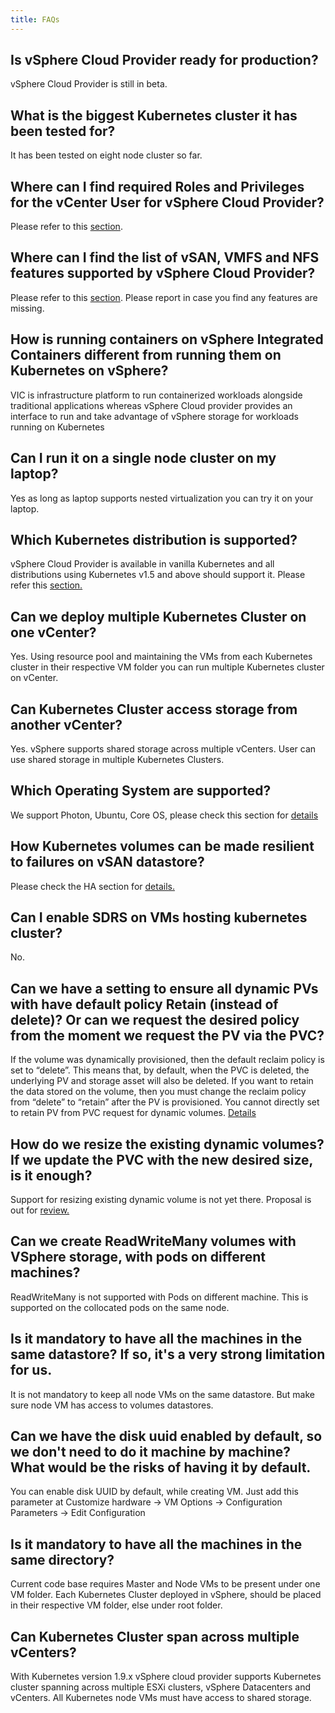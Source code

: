 ```yaml
---
title: FAQs
---
```


## Is vSphere Cloud Provider ready for production?
vSphere Cloud Provider is still in beta.

## What is the biggest Kubernetes cluster it has been tested for?
It has been tested on eight node cluster so far.

## Where can I find required Roles and Privileges for the vCenter User for vSphere Cloud Provider?
 Please refer to this [section](/vsphere-storage-for-kubernetes/documentation/existing.html#create-roles-add-privileges-to-roles-and-assign-them-to-the-vsphere-cloud-provider-user-and-vsphere-entities).

## Where can I find the list of vSAN, VMFS and NFS features supported by vSphere Cloud Provider?
Please refer to this [section](/vsphere-storage-for-kubernetes/documentation/policy-based-mgmt.html). Please report in case you find any features are missing.

## How is running containers on vSphere Integrated Containers different from running them on Kubernetes on vSphere?
VIC is infrastructure platform to run containerized workloads alongside traditional applications whereas vSphere Cloud provider provides an interface to run and take advantage of vSphere storage for workloads running on Kubernetes

## Can I run it on a single node cluster on my laptop?
Yes as long as laptop supports nested virtualization you can try it on your laptop.

## Which Kubernetes distribution is supported?
vSphere Cloud Provider is available in vanilla Kubernetes and all distributions using Kubernetes v1.5 and above should support it. Please refer this [section.](/vsphere-storage-for-kubernetes/documentation/prereq.html)

## Can we deploy multiple Kubernetes Cluster on one vCenter?
Yes. Using resource pool and maintaining the VMs from each Kubernetes cluster in their respective VM folder you can run multiple Kubernetes cluster on vCenter.


## Can Kubernetes Cluster access storage from another vCenter?
Yes. vSphere supports shared storage across multiple vCenters. User can use shared storage in multiple Kubernetes Clusters.

## Which Operating System are supported?
We support Photon, Ubuntu, Core OS, please check this section for [details](/vsphere-storage-for-kubernetes/documentation/prereq.html)


## How Kubernetes volumes can be made resilient to failures on vSAN datastore?
Please check the HA section for [details.](/vsphere-storage-for-kubernetes/documentation/ha.html)

## Can I enable SDRS on VMs hosting kubernetes cluster?
No.

## Can we have a setting to ensure all dynamic PVs with have default policy Retain (instead of delete)? Or can we request the desired policy from the moment we request the PV via the PVC?
If the volume was dynamically provisioned, then the default reclaim policy is set to “delete”.  This means that, by default, when the PVC is deleted, the underlying PV and storage asset will also be deleted.
If you want to retain the data stored on the volume, then you must change the reclaim policy from “delete” to “retain” after the PV is provisioned. You cannot directly set to retain PV from PVC request for dynamic volumes. [Details](https://kubernetes.io/docs/tasks/administer-cluster/change-pv-reclaim-policy/)

## How do we resize the existing dynamic volumes? If we update the PVC with the new desired size, is it enough?
Support for resizing existing dynamic volume is not yet there.
Proposal is out for [review.](https://github.com/gnufied/community/blob/91b41028182a5291b4eccbf88f8065f66b2b7eed/contributors/design-proposals/grow-volume-size.md)

## Can we create ReadWriteMany volumes with VSphere storage, with pods on different machines?
ReadWriteMany is not supported with Pods on different machine. This is supported on the collocated pods on the same node.

## Is it mandatory to have all the machines in the same datastore? If so, it's a very strong limitation for us.
It is not mandatory to keep all node VMs on the same datastore.  But make sure node VM has access to volumes datastores.


## Can we have the disk uuid enabled by default, so we don't need to do it machine by machine? What would be the risks of having it by default.
You can enable disk UUID by default, while creating VM. Just add this parameter at
Customize hardware -> VM Options -> Configuration Parameters -> Edit Configuration

## Is it mandatory to have all the machines in the same directory?
Current code base requires Master and Node VMs to be present under one VM folder. Each Kubernetes Cluster deployed in vSphere, should be placed in their respective VM folder, else under root folder.


## Can Kubernetes Cluster span across multiple vCenters?
With Kubernetes version 1.9.x vSphere cloud provider supports Kubernetes cluster spanning across multiple ESXi clusters, vSphere Datacenters and vCenters. All Kubernetes node VMs must have access to shared storage.
